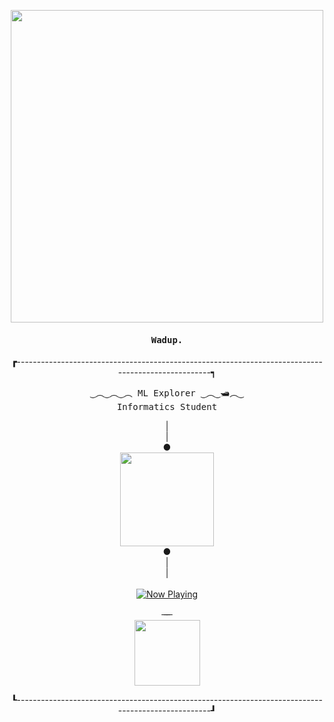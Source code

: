 <p align="center">
  <img src="https://cdn.discordapp.com/attachments/1106222232834945084/1106224845001330728/neural.gif" height="500px"/>
</p>

<h4 align="center" id="begin"><samp>Wadup.</h4>
<!-- <h4 align="center" id="begin"><samp><b><a href="">sesar</a></h4> -->

  <div align="center">
      <b>&#9487</b>---------------------------------------------------------------------------------------------------<b>&#9489</b>
  </div>

<p align="center"><samp>
‿︵‿︵‿︵ ML Explorer ‿︵‿🛥︵‿
<br>
Informatics Student
</samp></p>

<p align="center">
  | <br> | <br> <b>&#9679</b> <br>
  <img src="https://cdn.discordapp.com/attachments/1106222232834945084/1106225152141824000/eq_anim.gif" height="150px"/>
  <br>
  <b>&#9679</b>
  <br> | <br> |
  <br> <br>
  <a href="https://open.spotify.com/user/65fzra6amq5cbvz80afbae499">
    <img src="https://spotify-now-playing-gray-omega.vercel.app/api/spotify" alt="Now Playing">
  </a>
</p>
<p align="center">&#822; &#822; &#822;<br><img src="https://api.visitorbadge.io/api/VisitorHit?user=caesariodito&repo=github-visitors-badge&labelColor=%233f26a8&countColor=%23121212" width="105px"></p>
  
<div align="center">
    <b>&#9494</b>---------------------------------------------------------------------------------------------------<b>&#9498</b>
</div>
